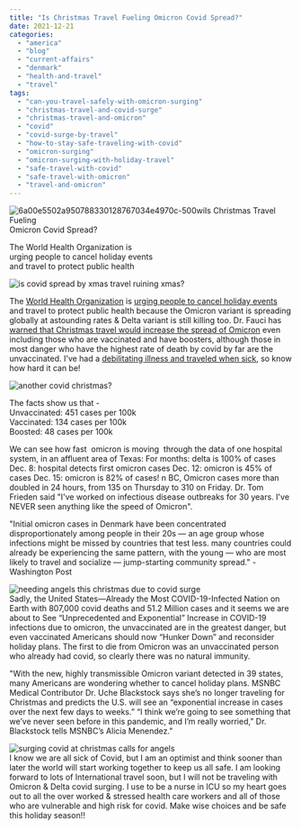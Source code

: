 ```yaml
---
title: "Is Christmas Travel Fueling Omicron Covid Spread?"
date: 2021-12-21
categories: 
  - "america"
  - "blog"
  - "current-affairs"
  - "denmark"
  - "health-and-travel"
  - "travel"
tags: 
  - "can-you-travel-safely-with-omicron-surging"
  - "christmas-travel-and-covid-surge"
  - "christmas-travel-and-omicron"
  - "covid"
  - "covid-surge-by-travel"
  - "how-to-stay-safe-traveling-with-covid"
  - "omicron-surging"
  - "omicron-surging-with-holiday-travel"
  - "safe-travel-with-covid"
  - "safe-travel-with-omicron"
  - "travel-and-omicron"
---
```


![6a00e5502a950788330128767034e4970c-500wi](https://pub-ac94b3f306b24c0dba4238943c97f2e1.r2.dev/6a00e5502a9507883302788061c2d6200d.jpg)Is Christmas Travel Fueling  
Omicron Covid Spread?  
  
The World Health Organization is  
urging people to cancel holiday events   
and travel to protect public health

<!--more-->

![is covid spread by xmas travel ruining xmas?](https://pub-ac94b3f306b24c0dba4238943c97f2e1.r2.dev/6a00e5502a9507883302942f8f81cc200c.jpg)

  
The [World Health Organization](https://www.npr.org/2021/12/20/1065865472/omicron-holiday-travel-gatherings-restrictions-world?utm_term=nprnews&utm_source=facebook.com&utm_campaign=npr&utm_medium=social&fbclid=IwAR0TXt5SRsgRPidNH4MThoMDkqkHjOKpbGKkWkj62g5GwKTv8UKmz-j-LR4) is [urging people to cancel holiday events](https://www.bbc.com/news/world-us-canada-59714272) and travel to protect public health because the Omicron variant is spreading globally at astounding rates & Delta variant is still killing too. Dr. Fauci has [warned that Christmas travel would increase the spread of Omicron](https://www.theguardian.com/world/2021/dec/19/us-covid-fauci-omicron-variant-raging-travel-risks) even including those who are vaccinated and have boosters, although those in most danger who have the highest rate of death by covid by far are the unvaccinated. I've had a [debilitating illness and traveled when sick](http://soultravelers3new.local/2012/10/traveling-while-sick-or-with-health-medical-challenges.html), so know how hard it can be!   
  
![another covid christmas?](https://pub-ac94b3f306b24c0dba4238943c97f2e1.r2.dev/6a00e5502a9507883302788061c2ee200d.jpg)  
  
The facts show us that -   
Unvaccinated: 451 cases per 100k  
Vaccinated: 134 cases per 100k  
Boosted: 48 cases per 100k  
  
We can see how fast  omicron is moving  through the data of one hospital system, in an affluent area of Texas: For months: delta is 100% of cases Dec. 8: hospital detects first omicron cases Dec. 12: omicron is 45% of cases Dec. 15: omicron is 82% of cases! n BC, Omicron cases more than doubled in 24 hours, from 135 on Thursday to 310 on Friday. Dr. Tom Frieden said "I've worked on infectious disease outbreaks for 30 years. I've NEVER seen anything like the speed of Omicron".  
  

"Initial omicron cases in Denmark have been concentrated disproportionately among people in their 20s — an age group whose infections might be missed by countries that test less. many countries could already be experiencing the same pattern, with the young — who are most likely to travel and socialize — jump-starting community spread." - Washington Post

![needing angels this christmas due to covid surge](https://pub-ac94b3f306b24c0dba4238943c97f2e1.r2.dev/6a00e5502a9507883302788061c31a200d.jpg)  
Sadly, the United States—Already the Most COVID\-19-Infected Nation on Earth with 807,000 covid deaths and 51.2 Million cases and it seems we are about to See “Unprecedented and Exponential” Increase in COVID\-19 infections due to omicron, the unvaccinated are in the greatest danger, but even vaccinated Americans should now “Hunker Down” and reconsider holiday plans. The first to die from Omicron was an unvaccinated person who already had covid, so clearly there was no natural immunity.   
  
"With the new, highly transmissible Omicron variant detected in 39 states, many Americans are wondering whether to cancel holiday plans. MSNBC Medical Contributor Dr. Uche Blackstock says she’s no longer traveling for Christmas and predicts the U.S. will see an “exponential increase in cases over the next few days to weeks.” “I think we’re going to see something that we’ve never seen before in this pandemic, and I’m really worried,” Dr. Blackstock tells MSNBC’s Alicia Menendez."  
  
![surging covid at christmas calls for angels ](https://pub-ac94b3f306b24c0dba4238943c97f2e1.r2.dev/6a00e5502a950788330282e13a5924200b.jpg)  
I know we are all sick of Covid, but I am an optimist and think sooner than later the world will start working together to keep us all safe. I am looking forward to lots of International travel soon, but I will not be traveling with Omicron & Delta covid surging. I use to be a nurse in ICU so my heart goes out to all the over worked & stressed health care workers and all of those who are vulnerable and high risk for covid. Make wise choices and be safe this holiday season!!
